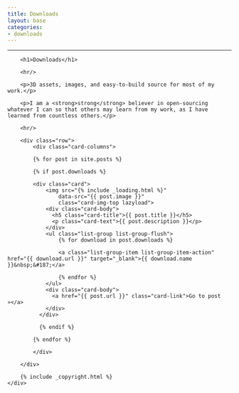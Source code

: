 ```yaml
---
title: Downloads
layout: base
categories:
- downloads
---
```


<div class="row">
    <div class="col-12">
        <hr/>

        <h1>Downloads</h1>

        <hr/>

        <p>3D assets, images, and easy-to-build source for most of my work.</p>
        
        <p>I am a <strong>strong</strong> believer in open-sourcing whatever I can so that others may learn from my work, as I have learned from countless others.</p>

        <hr/>

        <div class="row">
            <div class="card-columns">

            {% for post in site.posts %}

            {% if post.downloads %}
            
            <div class="card">
                <img src="{% include _loading.html %}"
                    data-src="{{ post.image }}"
                    class="card-img-top lazyload">
                <div class="card-body">
                  <h5 class="card-title">{{ post.title }}</h5>
                  <p class="card-text">{{ post.description }}</p>
                </div>
                <ul class="list-group list-group-flush">
                    {% for download in post.downloads %}

                    <a class="list-group-item list-group-item-action" href="{{ download.url }}" target="_blank">{{ download.name }}&nbsp;&#187;</a>
                    
                    {% endfor %}
                </ul>
                <div class="card-body">
                  <a href="{{ post.url }}" class="card-link">Go to post »</a>
                </div>
              </div>

              {% endif %}

            {% endfor %}
            
            </div>

        </div>

        {% include _copyright.html %}
    </div>
</div>
